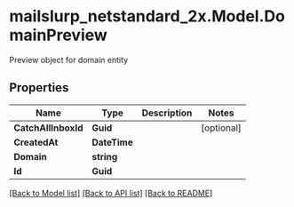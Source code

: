 # mailslurp_netstandard_2x.Model.DomainPreview
Preview object for domain entity

## Properties

Name | Type | Description | Notes
------------ | ------------- | ------------- | -------------
**CatchAllInboxId** | **Guid** |  | [optional] 
**CreatedAt** | **DateTime** |  | 
**Domain** | **string** |  | 
**Id** | **Guid** |  | 

[[Back to Model list]](../README#documentation-for-models) [[Back to API list]](../README#documentation-for-api-endpoints) [[Back to README]](../README)

